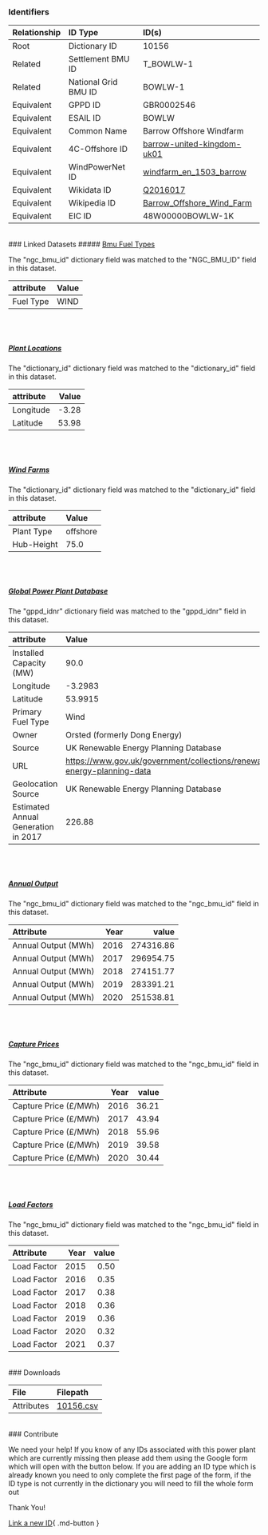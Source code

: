 ### Identifiers

| Relationship   | ID Type              | ID(s)                                                                                                             |
|:---------------|:---------------------|:------------------------------------------------------------------------------------------------------------------|
| Root           | Dictionary ID        | 10156                                                                                                             |
| Related        | Settlement BMU ID    | T_BOWLW-1                                                                                                         |
| Related        | National Grid BMU ID | BOWLW-1                                                                                                           |
| Equivalent     | GPPD ID              | GBR0002546                                                                                                        |
| Equivalent     | ESAIL ID             | BOWLW                                                                                                             |
| Equivalent     | Common Name          | Barrow Offshore Windfarm                                                                                          |
| Equivalent     | 4C-Offshore ID       | [barrow-united-kingdom-uk01](https://www.4coffshore.com/windfarms/united-kingdom/barrow-united-kingdom-uk01.html) |
| Equivalent     | WindPowerNet ID      | [windfarm_en_1503_barrow](https://www.thewindpower.net/windfarm_en_1503_barrow.php)                               |
| Equivalent     | Wikidata ID          | [Q2016017](https://www.wikidata.org/wiki/Q2016017)                                                                |
| Equivalent     | Wikipedia ID         | [Barrow_Offshore_Wind_Farm](https://en.wikipedia.org/wiki/Barrow_Offshore_Wind_Farm)                              |
| Equivalent     | EIC ID               | 48W00000BOWLW-1K                                                                                                  |

<br>
### Linked Datasets
##### <a href="https://osuked.github.io/Power-Station-Dictionary/datasets/bmu-fuel-types">Bmu Fuel Types</a>



The "ngc_bmu_id" dictionary field was matched to the "NGC_BMU_ID" field in this dataset.

| attribute   | Value   |
|:------------|:--------|
| Fuel Type   | WIND    |

<br><br>
##### <a href="https://osuked.github.io/Power-Station-Dictionary/datasets/plant-locations">Plant Locations</a>



The "dictionary_id" dictionary field was matched to the "dictionary_id" field in this dataset.

| attribute   |   Value |
|:------------|--------:|
| Longitude   |   -3.28 |
| Latitude    |   53.98 |

<br><br>
##### <a href="https://osuked.github.io/Power-Station-Dictionary/datasets/wind-farms">Wind Farms</a>



The "dictionary_id" dictionary field was matched to the "dictionary_id" field in this dataset.

| attribute   | Value    |
|:------------|:---------|
| Plant Type  | offshore |
| Hub-Height  | 75.0     |

<br><br>
##### <a href="https://osuked.github.io/Power-Station-Dictionary/datasets/global-power-plant-database">Global Power Plant Database</a>



The "gppd_idnr" dictionary field was matched to the "gppd_idnr" field in this dataset.

| attribute                           | Value                                                                    |
|:------------------------------------|:-------------------------------------------------------------------------|
| Installed Capacity (MW)             | 90.0                                                                     |
| Longitude                           | -3.2983                                                                  |
| Latitude                            | 53.9915                                                                  |
| Primary Fuel Type                   | Wind                                                                     |
| Owner                               | Orsted (formerly Dong Energy)                                            |
| Source                              | UK Renewable Energy Planning Database                                    |
| URL                                 | https://www.gov.uk/government/collections/renewable-energy-planning-data |
| Geolocation Source                  | UK Renewable Energy Planning Database                                    |
| Estimated Annual Generation in 2017 | 226.88                                                                   |

<br><br>
##### <a href="https://osuked.github.io/Power-Station-Dictionary/datasets/annual-output">Annual Output</a>



The "ngc_bmu_id" dictionary field was matched to the "ngc_bmu_id" field in this dataset.

| Attribute           |   Year |     value |
|:--------------------|-------:|----------:|
| Annual Output (MWh) |   2016 | 274316.86 |
| Annual Output (MWh) |   2017 | 296954.75 |
| Annual Output (MWh) |   2018 | 274151.77 |
| Annual Output (MWh) |   2019 | 283391.21 |
| Annual Output (MWh) |   2020 | 251538.81 |

<br><br>
##### <a href="https://osuked.github.io/Power-Station-Dictionary/datasets/capture-prices">Capture Prices</a>



The "ngc_bmu_id" dictionary field was matched to the "ngc_bmu_id" field in this dataset.

| Attribute             |   Year |   value |
|:----------------------|-------:|--------:|
| Capture Price (£/MWh) |   2016 |   36.21 |
| Capture Price (£/MWh) |   2017 |   43.94 |
| Capture Price (£/MWh) |   2018 |   55.96 |
| Capture Price (£/MWh) |   2019 |   39.58 |
| Capture Price (£/MWh) |   2020 |   30.44 |

<br><br>
##### <a href="https://osuked.github.io/Power-Station-Dictionary/datasets/load-factors">Load Factors</a>



The "ngc_bmu_id" dictionary field was matched to the "ngc_bmu_id" field in this dataset.

| Attribute   |   Year |   value |
|:------------|-------:|--------:|
| Load Factor |   2015 |    0.50 |
| Load Factor |   2016 |    0.35 |
| Load Factor |   2017 |    0.38 |
| Load Factor |   2018 |    0.36 |
| Load Factor |   2019 |    0.36 |
| Load Factor |   2020 |    0.32 |
| Load Factor |   2021 |    0.37 |


<br>
### Downloads


| File       | Filepath                                                                              |
|:-----------|:--------------------------------------------------------------------------------------|
| Attributes | [10156.csv](https://osuked.github.io/Power-Station-Dictionary/object_attrs/10156.csv) |


<br>
### Contribute

We need your help! If you know of any IDs associated with this power plant which are currently missing then please add them using the Google form which will open with the button below. If you are adding an ID type which is already known you need to only complete the first page of the form, if the ID type is not currently in the dictionary you will need to fill the whole form out

Thank You!

[Link a new ID](https://docs.google.com/forms/d/e/1FAIpQLSc5jRsQ7NgiLLXbwo9PUdwTQyuqbRwThltG56-o6NVSe7E_nw/viewform?usp=pp_url&entry.251912331=10156){ .md-button }